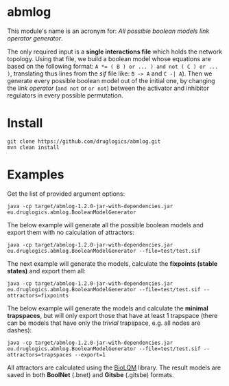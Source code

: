 # abmlog

This module's name is an acronym for: *All possible boolean models link operator generator*.

The only required input is a **single interactions file** which holds the network topology.
Using that file, we build a boolean model whose equations are based on the following format:
`A *= ( B ) or ... ) and not ( C ) or ... )`, translating thus lines from the *sif* file like: `B -> A` and `C -| A`).
Then we generate every possible boolean model out of the initial one, by changing the *link operator* (`and not` or 
`or not`) between the activator and inhibitor regulators in every possible permutation.

# Install

```
git clone https://github.com/druglogics/abmlog.git
mvn clean install
```

# Examples

Get the list of provided argument options:
```shell script
java -cp target/abmlog-1.2.0-jar-with-dependencies.jar eu.druglogics.abmlog.BooleanModelGenerator
```

The below example will generate all the possible boolean models and export them with no calculation of attractors:
```
java -cp target/abmlog-1.2.0-jar-with-dependencies.jar eu.druglogics.abmlog.BooleanModelGenerator --file=test/test.sif
```

The next example will generate the models, calculate the **fixpoints (stable states)** and export them all:
```
java -cp target/abmlog-1.2.0-jar-with-dependencies.jar eu.druglogics.abmlog.BooleanModelGenerator --file=test/test.sif --attractors=fixpoints
```

The below example will generate the models and calculate the **minimal trapspaces**, but will only export those that have at least 1 trapspace (there can be models that have only the *trivial* trapspace, e.g. all nodes are dashes):
```
java -cp target/abmlog-1.2.0-jar-with-dependencies.jar eu.druglogics.abmlog.BooleanModelGenerator --file=test/test.sif --attractors=trapspaces --export=1
```

All attractors are calculated using the [BioLQM](https://github.com/colomoto/bioLQM) library.
The result models are saved in both **BoolNet** (.bnet) and **Gitsbe** (.gitsbe) formats.